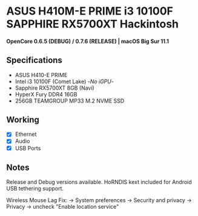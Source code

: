 # ASUS H410M-E PRIME i3 10100F SAPPHIRE RX5700XT Hackintosh

#### OpenCore 0.6.5 (DEBUG) / 0.7.6 (RELEASE) | macOS Big Sur 11.1

## Specifications

- ASUS H410-E PRIME
- Intel i3 10100F (Comet Lake) -_No iGPU_-
- Sapphire RX5700XT 8GB (Navi)
- HyperX Fury DDR4 16GB
- 256GB TEAMGROUP MP33 M.2 NVME SSD

## Working

- [x] Ethernet
- [x] Audio
- [x] USB Ports

## Notes

Release and Debug versions available. HoRNDIS kext included for Android USB tethering support.

Wireless Mouse Lag Fix:
-> System preferences -> Security and privacy -> Privacy -> uncheck "Enable location service"
